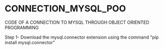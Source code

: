 # CONNECTION_MYSQL_POO
CODE OF A CONNECTION TO MYSQL THROUGH OBJECT ORIENTED PROGRAMMING

Step 1- Download the mysql.connector extension using the command "pip install mysql.connector"
